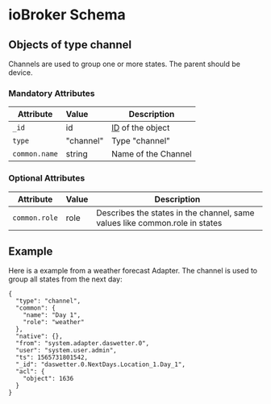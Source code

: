 # ioBroker Schema
## Objects of type channel

Channels are used to group one or more states. The parent should be device.

### Mandatory Attributes

| **Attribute**         | **Value**    | **Description**
| --------------------- |:-------------|----------------
| `_id`                 | id           | [ID](ids.md) of the object
| `type`                | "channel"    | Type "channel"
| `common.name`         | string       | Name of the Channel

### Optional Attributes

| **Attribute**         | **Value**    | **Description**
| --------------------- |:-------------|----------------
| `common.role`         | role         | Describes the states in the channel, same values like common.role in states

## Example

Here is a example from a weather forecast Adapter. The channel is used to group all states from the next day:

```
{
  "type": "channel",
  "common": {
    "name": "Day 1",
    "role": "weather"
  },
  "native": {},
  "from": "system.adapter.daswetter.0",
  "user": "system.user.admin",
  "ts": 1565731801542,
  "_id": "daswetter.0.NextDays.Location_1.Day_1",
  "acl": {
    "object": 1636
  }
}
```
